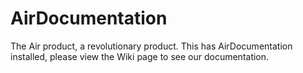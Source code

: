 # AirDocumentation
The Air product, a revolutionary product.
This has AirDocumentation installed, please view the Wiki page to see our
documentation.
